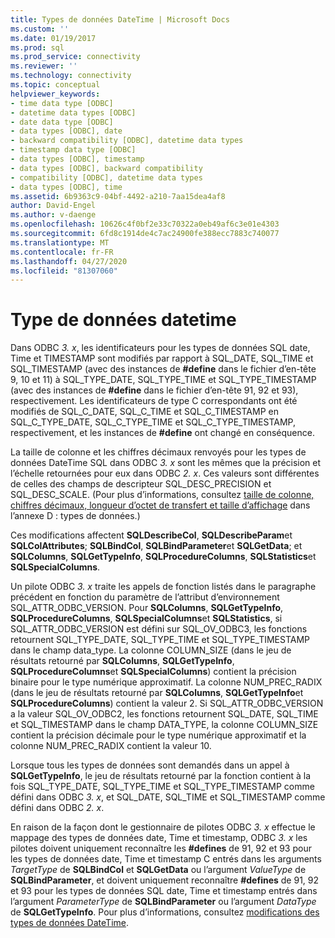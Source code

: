 ```yaml
---
title: Types de données DateTime | Microsoft Docs
ms.custom: ''
ms.date: 01/19/2017
ms.prod: sql
ms.prod_service: connectivity
ms.reviewer: ''
ms.technology: connectivity
ms.topic: conceptual
helpviewer_keywords:
- time data type [ODBC]
- datetime data types [ODBC]
- date data type [ODBC]
- data types [ODBC], date
- backward compatibility [ODBC], datetime data types
- timestamp data type [ODBC]
- data types [ODBC], timestamp
- data types [ODBC], backward compatibility
- compatibility [ODBC], datetime data types
- data types [ODBC], time
ms.assetid: 6b9363c9-04bf-4492-a210-7aa15dea4af8
author: David-Engel
ms.author: v-daenge
ms.openlocfilehash: 10626c4f0bf2e33c70322a0eb49af6c3e01e4303
ms.sourcegitcommit: 6fd8c1914de4c7ac24900fe388ecc7883c740077
ms.translationtype: MT
ms.contentlocale: fr-FR
ms.lasthandoff: 04/27/2020
ms.locfileid: "81307060"
---
```

# <a name="datetime-data-types"></a>Type de données datetime
Dans ODBC *3. x*, les identificateurs pour les types de données SQL date, Time et TIMESTAMP sont modifiés par rapport à SQL_DATE, SQL_TIME et SQL_TIMESTAMP (avec des instances de **#define** dans le fichier d’en-tête 9, 10 et 11) à SQL_TYPE_DATE, SQL_TYPE_TIME et SQL_TYPE_TIMESTAMP (avec des instances de **#define** dans le fichier d’en-tête 91, 92 et 93), respectivement. Les identificateurs de type C correspondants ont été modifiés de SQL_C_DATE, SQL_C_TIME et SQL_C_TIMESTAMP en SQL_C_TYPE_DATE, SQL_C_TYPE_TIME et SQL_C_TYPE_TIMESTAMP, respectivement, et les instances de **#define** ont changé en conséquence.  
  
 La taille de colonne et les chiffres décimaux renvoyés pour les types de données DateTime SQL dans ODBC *3. x* sont les mêmes que la précision et l’échelle retournées pour eux dans ODBC *2. x*. Ces valeurs sont différentes de celles des champs de descripteur SQL_DESC_PRECISION et SQL_DESC_SCALE. (Pour plus d’informations, consultez [taille de colonne, chiffres décimaux, longueur d’octet de transfert et taille d’affichage](../../../odbc/reference/appendixes/column-size-decimal-digits-transfer-octet-length-and-display-size.md) dans l’annexe D : types de données.)  
  
 Ces modifications affectent **SQLDescribeCol**, **SQLDescribeParam**et **SQLColAttributes**; **SQLBindCol**, **SQLBindParameter**et **SQLGetData**; et **SQLColumns**, **SQLGetTypeInfo**, **SQLProcedureColumns**, **SQLStatistics**et **SQLSpecialColumns**.  
  
 Un pilote ODBC *3. x* traite les appels de fonction listés dans le paragraphe précédent en fonction du paramètre de l’attribut d’environnement SQL_ATTR_ODBC_VERSION. Pour **SQLColumns**, **SQLGetTypeInfo**, **SQLProcedureColumns**, **SQLSpecialColumns**et **SQLStatistics**, si SQL_ATTR_ODBC_VERSION est défini sur SQL_OV_ODBC3, les fonctions retournent SQL_TYPE_DATE, SQL_TYPE_TIME et SQL_TYPE_TIMESTAMP dans le champ data_type. La colonne COLUMN_SIZE (dans le jeu de résultats retourné par **SQLColumns**, **SQLGetTypeInfo**, **SQLProcedureColumns**et **SQLSpecialColumns**) contient la précision binaire pour le type numérique approximatif. La colonne NUM_PREC_RADIX (dans le jeu de résultats retourné par **SQLColumns**, **SQLGetTypeInfo**et **SQLProcedureColumns**) contient la valeur 2. Si SQL_ATTR_ODBC_VERSION a la valeur SQL_OV_ODBC2, les fonctions retournent SQL_DATE, SQL_TIME et SQL_TIMESTAMP dans le champ DATA_TYPE, la colonne COLUMN_SIZE contient la précision décimale pour le type numérique approximatif et la colonne NUM_PREC_RADIX contient la valeur 10.  
  
 Lorsque tous les types de données sont demandés dans un appel à **SQLGetTypeInfo**, le jeu de résultats retourné par la fonction contient à la fois SQL_TYPE_DATE, SQL_TYPE_TIME et SQL_TYPE_TIMESTAMP comme défini dans ODBC *3. x*, et SQL_DATE, SQL_TIME et SQL_TIMESTAMP comme défini dans ODBC *2. x*.  
  
 En raison de la façon dont le gestionnaire de pilotes ODBC *3. x* effectue le mappage des types de données date, Time et timestamp, ODBC *3. x* les pilotes doivent uniquement reconnaître les **#defines** de 91, 92 et 93 pour les types de données date, Time et timestamp C entrés dans les arguments *TargetType* de **SQLBindCol** et **SQLGetData** ou l’argument *ValueType* de **SQLBindParameter**, et doivent uniquement reconnaître **#defines** de 91, 92 et 93 pour les types de données SQL date, Time et timestamp entrés dans l’argument *ParameterType* de **SQLBindParameter** ou l’argument *DataType* de **SQLGetTypeInfo**. Pour plus d’informations, consultez [modifications des types de données DateTime](../../../odbc/reference/develop-app/datetime-data-type-changes.md).
